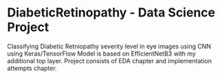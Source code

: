 # DiabeticRetinopathy - Data Science Project
Classifying Diabetic Retniopathy severity level in eye images using CNN using Keras/TensorFlow
Model is based on EfficientNetB3 with my additional top layer.
Project consists of EDA chapter and implementation attempts chapter.
